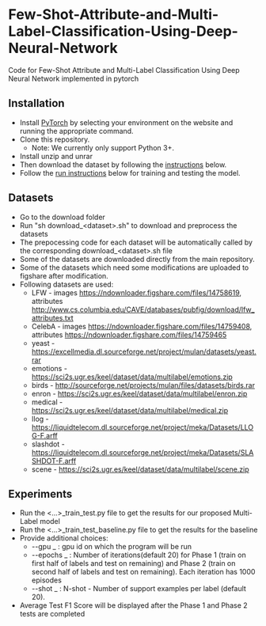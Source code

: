 # Few-Shot-Attribute-and-Multi-Label-Classification-Using-Deep-Neural-Network
Code for Few-Shot Attribute and Multi-Label Classification Using Deep Neural Network implemented in pytorch

## Installation
- Install [PyTorch](http://pytorch.org/) by selecting your environment on the website and running the appropriate command.
- Clone this repository.
  * Note: We currently only support Python 3+.
- Install unzip and unrar
- Then download the dataset by following the [instructions](#Datasets) below.
- Follow the [run instructions](#Experiments) below for training and testing the model.

## Datasets
- Go to the download folder
- Run "sh download_&lt;dataset&gt;.sh" to download and preprocess the datasets
- The prepocessing code for each dataset will be automatically called by the corresponding download_&lt;dataset&gt;.sh file
- Some of the datasets are downloaded directly from the main repository.
- Some of the datasets which need some modifications are uploaded to figshare after modification. 
- Following datasets are used:
  * LFW - images https://ndownloader.figshare.com/files/14758619, attributes http://www.cs.columbia.edu/CAVE/databases/pubfig/download/lfw_attributes.txt
  * CelebA - images https://ndownloader.figshare.com/files/14759408, attributes https://ndownloader.figshare.com/files/14759465
  * yeast - https://excellmedia.dl.sourceforge.net/project/mulan/datasets/yeast.rar
  * emotions - https://sci2s.ugr.es/keel/dataset/data/multilabel/emotions.zip
  * birds - http://sourceforge.net/projects/mulan/files/datasets/birds.rar
  * enron - https://sci2s.ugr.es/keel/dataset/data/multilabel/enron.zip
  * medical - https://sci2s.ugr.es/keel/dataset/data/multilabel/medical.zip
  * llog - https://liquidtelecom.dl.sourceforge.net/project/meka/Datasets/LLOG-F.arff
  * slashdot - https://liquidtelecom.dl.sourceforge.net/project/meka/Datasets/SLASHDOT-F.arff
  * scene - https://sci2s.ugr.es/keel/dataset/data/multilabel/scene.zip

## Experiments
- Run the &lt;...&gt;_train_test.py file to get the results for our proposed Multi-Label model
- Run the &lt;...&gt;_train_test_baseline.py file to get the results for the baseline
- Provide additional choices:
  * --gpu _ : gpu id on which the program will be run
  * --epochs _ : Number of iterations(default 20) for Phase 1 (train on first half of labels and test on remaining) and Phase 2 (train on second half of labels and test on remaining). Each iteration has 1000 episodes
  * --shot _ : N-shot - Number of support examples per label (default 20).
- Average Test F1 Score will be displayed after the Phase 1 and Phase 2 tests are completed
